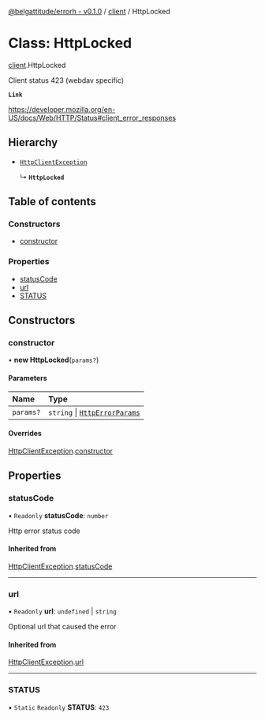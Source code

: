 [@belgattitude/errorh - v0.1.0](../README.md) / [client](../modules/client.md) / HttpLocked

# Class: HttpLocked

[client](../modules/client.md).HttpLocked

Client status 423 (webdav specific)

**`Link`**

https://developer.mozilla.org/en-US/docs/Web/HTTP/Status#client_error_responses

## Hierarchy

- [`HttpClientException`](base.HttpClientException.md)

  ↳ **`HttpLocked`**

## Table of contents

### Constructors

- [constructor](client.HttpLocked.md#constructor)

### Properties

- [statusCode](client.HttpLocked.md#statuscode)
- [url](client.HttpLocked.md#url)
- [STATUS](client.HttpLocked.md#status)

## Constructors

### constructor

• **new HttpLocked**(`params?`)

#### Parameters

| Name      | Type                                                                 |
| :-------- | :------------------------------------------------------------------- |
| `params?` | `string` \| [`HttpErrorParams`](../modules/types.md#httperrorparams) |

#### Overrides

[HttpClientException](base.HttpClientException.md).[constructor](base.HttpClientException.md#constructor)

## Properties

### statusCode

• `Readonly` **statusCode**: `number`

Http error status code

#### Inherited from

[HttpClientException](base.HttpClientException.md).[statusCode](base.HttpClientException.md#statuscode)

---

### url

• `Readonly` **url**: `undefined` \| `string`

Optional url that caused the error

#### Inherited from

[HttpClientException](base.HttpClientException.md).[url](base.HttpClientException.md#url)

---

### STATUS

▪ `Static` `Readonly` **STATUS**: `423`
